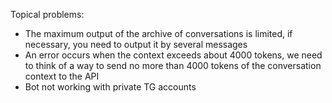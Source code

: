 Topical problems:
- The maximum output of the archive of conversations is limited, if necessary, you need to output it by several messages
- An error occurs when the context exceeds about 4000 tokens, we need to think of a way to send no more than 4000 tokens of the conversation context to the API 
- Bot not working with private TG accounts
